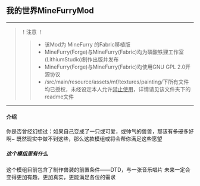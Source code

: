 ## 我的世界MineFurryMod

--- 

> ！注意 ！
>> * 该Mod为 MineFurry 的Fabric移植版
>> * MineFurry(Forge)与MineFurry(Fabric)均为磷酸铁狸工作室(LithiumStudio)制作出版并发布
>> * MineFurry(Forge)与MineFurry(Fabric)均使用GNU GPL 2.0开源协议
>> * /src/main/resource/assets/mf/textures/painting/下所有文件均已授权，未经设定本人允许<u>禁止使用</u>，详情请见该文件夹下的readme文件
---
#### 介绍
你是否曾经幻想过：如果自己变成了一只或可爱，或帅气的兽兽，那该有~~多涩~~多好啊~
既然现实中做不到这些，那么这款模组或将会帮你满足这些愿望

##### 这个模组里有什么
这个模组目前包含了制作兽装的前置条件——DTD，与一张音乐唱片
未来一定会变得更加有趣，更加真实，更能满足各位的需求
